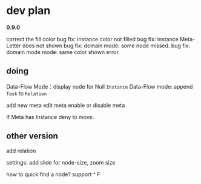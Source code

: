 # dev plan

**0.9.0** 

correct the fill color 
bug fix: instance color not filled
bug fix: instance Meta-Letter does not shown
bug fix: domain mode: some node missed.
bug fix: domain mode mode: same color shown error.

## doing

Data-Flow Mode：display node for Null `Instance`
Data-Flow mode: append `Task` to `Relation`

add new meta
edit meta
enable or disable meta

If Meta has Instance deny to move.


## other version

add relation

settings: add slide for node-size, zoom size

how to quick find a node? support ^ F

